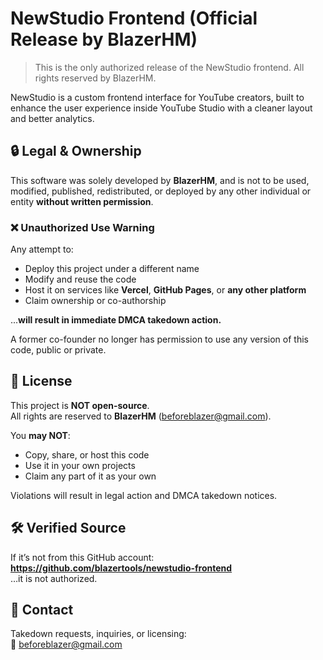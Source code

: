 # NewStudio Frontend (Official Release by BlazerHM)

> This is the only authorized release of the NewStudio frontend. All rights reserved by BlazerHM.

NewStudio is a custom frontend interface for YouTube creators, built to enhance the user experience inside YouTube Studio with a cleaner layout and better analytics.

## 🔒 Legal & Ownership

This software was solely developed by **BlazerHM**, and is not to be used, modified, published, redistributed, or deployed by any other individual or entity **without written permission**.

### ❌ Unauthorized Use Warning

Any attempt to:
- Deploy this project under a different name
- Modify and reuse the code
- Host it on services like **Vercel**, **GitHub Pages**, or **any other platform**
- Claim ownership or co-authorship

...**will result in immediate DMCA takedown action.**

A former co-founder no longer has permission to use any version of this code, public or private.

## 🚫 License

This project is **NOT open-source**.  
All rights are reserved to **BlazerHM** (beforeblazer@gmail.com).

You **may NOT**:
- Copy, share, or host this code
- Use it in your own projects
- Claim any part of it as your own

Violations will result in legal action and DMCA takedown notices.

## 🛠️ Verified Source

If it’s not from this GitHub account:  
**https://github.com/blazertools/newstudio-frontend**  
…it is not authorized.

## 📩 Contact

Takedown requests, inquiries, or licensing:  
📧 beforeblazer@gmail.com